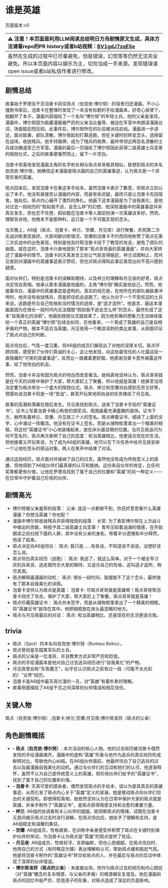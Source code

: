 # 谁是英雄
页面版本:v0
 

| :warning: 注意！本页面是利用LLM阅读总结明日方舟剧情原文生成，具体方法请看repo的PR history或者b站视频：[BV1gdJ7zqESe](https://www.bilibili.com/video/BV1gdJ7zqESe/)         |
|:----------------------------|
| 虽然在生成的过程中已尽量避免，但是错误，幻觉等等仍然无法完全避免。所以本页面内容以娱乐为主，切勿当成一手来源。发现错误请open issue或者b站私信作者进行修改。|



## 剧情总结
故事始于罗德岛干员泡普卡前往班点（伯克依·博尔努）的宿舍归还漫画。不小心撞倒书架后，泡普卡在整理时发现了一本没有标题的手绘漫画本。好奇心驱使下，她翻开了本子。漫画内容描绘了一个名叫“博尔努”的年轻士兵，他的父亲是准将。漫画中，博尔努因为偷藏漫画被严厉的父亲当众羞辱，被迫在军营中央朗读漫画台词，场面尴尬而压抑。此事件后，博尔努所在的队伍被派往前线。漫画进一步讲述，面对敌袭，部队溃散，博尔努起初打算逃跑，但在关键时刻转变念头，选择留在战场，收拢残兵。他手持盾牌，成为了残兵的依靠，最终带领近两百名溃散的士兵成功撤退至己方军营。漫画的最后一页描绘了博尔努因此获得二级英雄士兵奖章的授勋仪式，之后的故事便戛然而止，留下一片空白。

泡普卡惊喜地发现漫画主角的名字和长相与斑点哥哥极其相似，联想到斑点的本名伯克依·博尔努，她确信这本漫画是斑点画的自己的英雄事迹，认为斑点是一个非常厉害的英雄。

斑点回来后，发现泡普卡在看这本手绘本。虽然泡普卡表示了歉意，但斑点立刻认出了本子。他没有直接否认漫画的内容，而是有些迟疑，最终只是让泡普卡先回宿舍。独处后，斑点内心展开了激烈的挣扎。他画下这本漫画是为了自我美化，是他对过去一段经历的“假如我不逃，会怎么样”的幻想。他深知漫画中的英雄事迹并非真实发生，但也忍不住想，假如能在泡普卡等人面前扮演一次英雄该多好。然而，理智告诉他，他根本不是那种料，这只是一个不可能实现的念头。

当天晚上，A6组（斑点、泡普卡、梓兰、空爆、月见夜）进行聚餐，庆祝第二次实战训练表现良好。大家闲聊训练情况，空爆和泡普卡不约而同地称赞了斑点在第二次实战中的出色表现，特别是他及时帮泡普卡挡下了教官的攻击，避免了团队的崩盘。就在这时，泡普卡兴奋地提到了那本“斑点哥哥画的英雄漫画”，并向大家转述了漫画中的情节。泡普卡的天真发言立刻让气氛变得尴尬，梓兰试图制止，而月见夜则对漫画中的英雄事迹表示赞叹，但也对斑点得知此事后表现出的不高兴感到疑惑。

面对伙伴们，特别是泡普卡的误解和期待，以及梓兰的理解和月见夜的好奇，斑点决定坦白真相。他承认那本漫画是他画的，主角“博尔努”确实是他自己。然而，他接着坦白，漫画中的英雄事迹是虚构的。真实的经历是，在他所在的部队被敌袭冲垮时，他并没有收拢残兵，而是抓住机会逃跑了。他认为对于一个不受欢迎的士兵来说，逃跑是符合自己性格和当时情况的选择，是“适才适所”。他直言，画这本漫画是因为在很长一段时间内无法摆脱“假如我不逃会怎么样”的念头，最终形成了这本“自我美化的涂鸦”。他画到授勋仪式就结束了，因为他贫瘠的想象力无法继续描绘一个真正的英雄“博尔努”后续会如何，在他看来，一个真成了英雄的自己是自相矛盾的产物，根本不适合当英雄。月见夜用一个略显讽刺的类比故事，从侧面印证了斑点对自己的判断。

斑点坦白后，气氛一度沉重，但A6组的成员们展现出了对他的深厚关切。斑点环顾四周，感受到了伙伴们真诚的关心，这让他发现，向这些最信任的人吐露这段一直隐藏的“可笑的英雄事迹”，反而比一直藏着更舒服。他感谢泡普卡意外揭露这件事，给了他坦白的机会。

然而，泡普卡并没有因为斑点的坦白而改变看法。她纯真地坚持认为，斑点哥哥就是在今天的训练中保护了大家，帮大家赶上了聚餐，所以他就是英雄！她甚至当场决定要为斑点举办一个盛大的授勋仪式。斑点、梓兰和空爆对此感到无奈又好笑，预感劝说泡普卡将是一场“苦战”，甚至开玩笑地将劝说的任务推给了月见夜。

故事的高潮和落幕在随后发生。月见夜找到斑点，送来了泡普卡手绘的“英雄证书”。证书上写着泡普卡精心构思的颁奖词，周围画着充满童趣的装饰。证书下方，赫然有着梓兰、空爆、月见夜三个人的签名。斑点捧着证书，细读了上面的文字，心中涌过一阵暖流。他没有在证书上签名，而是从储物柜里拿出一个精美的相框，将这份“英雄证书”小心地装裱起来，放在床头最显眼的位置。当月见夜追问为何不签名时，斑点再次表明了自己的态度：和当英雄相比，他更适合现在的生活。但他接着又开玩笑说，为了成为A6组的英雄，他可以在下次任务中给月见夜安排一个让他吃苦头的搭讪对象。两人在笑声中结束了对话。

通过这段经历，斑点面对并接纳了自己的过去，虽然他没有成为传统意义上的英雄，但他得到了A6组伙伴们最真挚的认可和接纳。这份来自伙伴的肯定，比任何奖章都更有价值，让他在罗德岛找到了属于自己的位置和“英雄”的另一种定义——在日常中守护着自己珍视的伙伴。
## 剧情高光
-   博尔努被父亲羞辱的段落：
    父亲: 连这一点都做不到，你还好意思看什么英雄漫画？你想当英雄？你也配？
-   漫画中博尔努收拢残兵并获得授勋的段落：
    长官: 为了表彰博尔努在上次战斗中做出的贡献，特授予其二级英雄士兵奖章！
    青年压抑着汹涌的情感，在开始朗读之前扫视下面的人群，其中没有父亲的身影。带着半分遗憾和半分释然，他读了起来。
-   斑点决定向A6组坦白：
    斑点: 我只是......有些话，不知道该不该说，没想好该怎么说。
-   斑点坦白真实经历（逃跑）：
    斑点: 我逃了，就这么简单。对于一个被全军讨厌的兵来说，逃走既符合大家的期待，又适合自己的性格。这叫适才适所，物尽其用。
-   斑点解释画漫画的动机：
    斑点: 很长一段时间，我摆脱不了这个念头，最终就有了那本自我美化的涂鸦。
-   泡普卡坚持认为斑点是英雄：
    泡普卡: 可斑点哥哥就是英雄嘛！斑点哥哥帮泡普卡挡住了攻击，保护了大家，帮大家赶上了聚餐，斑点哥哥就是英雄！
-   斑点珍藏英雄证书：
    斑点并未签字，而是从储物柜里拿出了一个精美的相框，将“英雄证书”装饰在其中。他把相框放在床头最显眼的地方。
-   斑点与月见夜最后的对话：
    斑点: 和当英雄相比，还是现在的生活更适合我。
## trivia
-   斑点（Spot）的本名叫伯克依·博尔努（Burkeui Bolnu）。
-   斑点曾经是东国某军队的士兵。
-   斑点的父亲是一位准将，并且教育方式非常严厉和贬低。
-   斑点的手绘漫画本是他对自己过去逃兵经历进行“自我美化”的产物。
-   月见夜曾自称“东夜魔王”，似乎在认识斑点之前有过一段（可能不太光彩的）“业界”经历。
-   泡普卡是A6组中最天真烂漫的一员，对“英雄”有着朴素的理解。
-   故事侧面描绘了A6组干员之间深厚的伙伴情谊和相互信任。
## 关键人物
斑点（伯克依·博尔努）;泡普卡;梓兰;空爆;月见夜;博尔努准将（斑点的父亲）
## 角色剧情概括
-   **-   斑点（伯克依·博尔努）**: 本次活动的核心人物。他的过去经历被泡普卡偶然发现的手绘漫画揭开。漫画中的虚构“英雄”形象与他作为逃兵的真实经历形成鲜明对比，导致他内心纠结。在A6组伙伴面前，他最终坦白了自己逃兵的过去以及画漫画自我美化的动机。通过与伙伴们的互动和他们的认可，他逐渐释怀，虽然不认为自己是传统意义上的英雄，但珍视伙伴们给予的“英雄证书”，找到了属于自己的位置和价值。
-   **-   泡普卡**: 天真可爱的感染者，偶然发现斑点的手绘本，误以为是其真实的英雄事迹，从而引发了斑点内心关于“英雄”定义的波澜。她是推动斑点向伙伴们坦白的关键契机。即使得知真相，她依然坚持认为在日常中保护大家的斑点就是英雄，并亲手制作了“英雄证书”，是斑点获得情感支持和治愈的重要力量。
-   **-   梓兰**: A6组的协调者和关心伙伴的姐姐。她洞察斑点的情绪，试图在泡普卡无意间揭示斑点过去时进行调解。在斑点坦白后，她给予了理解和支持，是A6组稳定和温暖的象征。
-   **-   空爆**: A6组成员，性格直爽，在训练中亲身感受并称赞了斑点在关键时刻保护伙伴的举动，为泡普卡认为斑点是“英雄”的观点提供了佐证。
-   **-   月见夜**: A6组成员，性格轻浮，言辞幽默，但也心思细腻。在斑点坦白时，他用自己的方式（有时略显欠揍）表达理解和认可，帮助斑点缓和尴尬气氛。他是将泡普卡制作的“英雄证书”转交给斑点的人，并在最后与斑点的互动中体现了深厚的伙伴情谊。
-   **-   博尔努准将（斑点的父亲）**: 未直接出场，但作为斑点过去的经历和内心困扰（对“英雄”概念的复杂情感、与父亲的矛盾）的根源被反复提及。他在漫画和斑点的回忆中是严厉、贬低孩子的形象，对斑点造成了深远的负面影响。